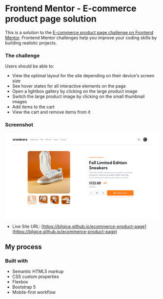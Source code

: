 # Frontend Mentor - E-commerce product page solution

This is a solution to the [E-commerce product page challenge on Frontend Mentor](https://www.frontendmentor.io/challenges/ecommerce-product-page-UPsZ9MJp6). Frontend Mentor challenges help you improve your coding skills by building realistic projects.

### The challenge

Users should be able to:

- View the optimal layout for the site depending on their device's screen size
- See hover states for all interactive elements on the page
- Open a lightbox gallery by clicking on the large product image
- Switch the large product image by clicking on the small thumbnail images
- Add items to the cart
- View the cart and remove items from it

### Screenshot

![](./screenshot.png)

- Live Site URL: [https://bilgice.github.io/ecommerce-product-page](https://bilgice.github.io/ecommerce-product-page)

## My process

### Built with

- Semantic HTML5 markup
- CSS custom properties
- Flexbox
- Bootstrap 5
- Mobile-first workflow
